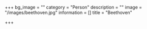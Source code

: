 +++
bg_image = ""
category = "Person"
description = ""
image = "/images/beethoven.jpg"
information = []
title = "Beethoven"

+++

